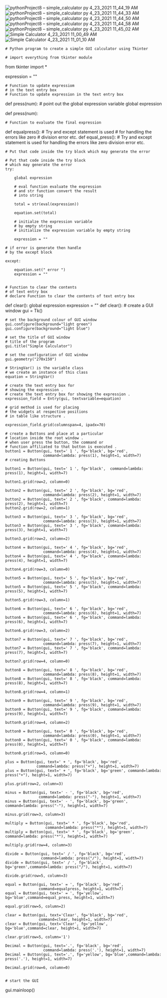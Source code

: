 ![pythonProject8 – simple_calculator py 4_23_2021 11_44_19 AM](https://user-images.githubusercontent.com/78782346/115825799-a98aea80-a429-11eb-9b0a-1f13803f045d.png)
![pythonProject8 – simple_calculator py 4_23_2021 11_44_33 AM](https://user-images.githubusercontent.com/78782346/115825810-ab54ae00-a429-11eb-8d70-acf7f43a2548.png)
![pythonProject8 – simple_calculator py 4_23_2021 11_44_50 AM](https://user-images.githubusercontent.com/78782346/115825820-ae4f9e80-a429-11eb-892e-209989125881.png)
![pythonProject8 – simple_calculator py 4_23_2021 11_44_58 AM](https://user-images.githubusercontent.com/78782346/115825826-b0196200-a429-11eb-8bd8-cbb7e4a7cd15.png)
![pythonProject8 – simple_calculator py 4_23_2021 11_45_02 AM](https://user-images.githubusercontent.com/78782346/115825838-b3145280-a429-11eb-87cd-b65fa9d71c53.png)
![Simple Calculator 4_23_2021 11_00_49 AM](https://user-images.githubusercontent.com/78782346/115825854-b7d90680-a429-11eb-90d2-719a7220217c.png)
![Simple Calculator 4_23_2021 11_01_10 AM](https://user-images.githubusercontent.com/78782346/115825859-bad3f700-a429-11eb-814a-ad0abc90bf1a.png)

    # Python program to create a simple GUI calculator using Tkinter 
   
    # import everything from tkinter module
from tkinter import *

expression = ""

 
    # Function to update expressiom
    # in the text entry box
    # Function to update expression in the text entry box

def press(num):
    # point out the global expression variable
    global expression
    
def press(num):


    # Function to evaluate the final expression
def equalpress():
    # Try and except statement is used
    # for handling the errors like zero
    # division error etc.
def equal_press():
    # Try and except statement is used for handling the errors like zero division error etc.

    # Put that code inside the try block which may generate the error

    # Put that code inside the try block
    # which may generate the error
    try:

        global expression

        # eval function evaluate the expression
        # and str function convert the result
        # into string

        total = str(eval(expression))

        equation.set(total)

        # initialze the expression variable
        # by empty string
        # initialize the expression variable by empty string

        expression = ""

    # if error is generate then handle
    # by the except block

    except:

        equation.set(" error ")
        expression = ""


    # Function to clear the contents
    # of text entry box
    # declare Function to clear the contents of text entry box

def clear():
    global expression
    expression = ""
def clear():
    # create a GUI window
    gui = Tk()

    # set the background colour of GUI window
    gui.configure(background="light green")
    gui.configure(background="light blue")

    # set the title of GUI window
    # title of the program
    gui.title("Simple Calculator")

    # set the configuration of GUI window
    gui.geometry("270x150")

    # StringVar() is the variable class
    # we create an instance of this class
    equation = StringVar()

    # create the text entry box for
    # showing the expression .
    # create the text entry box for showing the expression .
    expression_field = Entry(gui, textvariable=equation)

    # grid method is used for placing
    # the widgets at respective positions
    # in table like structure .

    expression_field.grid(columnspan=4, ipadx=70)

    # create a Buttons and place at a particular
    # location inside the root window .
    # when user press the button, the command or
    # function affiliated to that button is executed .
    button1 = Button(gui, text=' 1 ', fg='black', bg='red',
                     command=lambda: press(1), height=1, width=7)
    # creating Buttons

    button1 = Button(gui, text=' 1 ', fg='black',  command=lambda: press(1), height=1, width=7)

    button1.grid(row=2, column=0)

    button2 = Button(gui, text=' 2 ', fg='black', bg='red',
                     command=lambda: press(2), height=1, width=7)
    button2 = Button(gui, text=' 2 ', fg='black', command=lambda: press(2), height=1, width=7)
    button2.grid(row=2, column=1)

    button3 = Button(gui, text=' 3 ', fg='black', bg='red',
                     command=lambda: press(3), height=1, width=7)
    button3 = Button(gui, text=' 3 ', fg='black', command=lambda: press(3), height=1, width=7)

    button3.grid(row=2, column=2)

    button4 = Button(gui, text=' 4 ', fg='black', bg='red',
                     command=lambda: press(4), height=1, width=7)
    button4 = Button(gui, text=' 4 ', fg='black', command=lambda: press(4), height=1, width=7)

    button4.grid(row=3, column=0)

    button5 = Button(gui, text=' 5 ', fg='black', bg='red',
                     command=lambda: press(5), height=1, width=7)
    button5 = Button(gui, text=' 5 ', fg='black', command=lambda: press(5), height=1, width=7)

    button5.grid(row=3, column=1)

    button6 = Button(gui, text=' 6 ', fg='black', bg='red',
                     command=lambda: press(6), height=1, width=7)
    button6 = Button(gui, text=' 6 ', fg='black', command=lambda: press(6), height=1, width=7)

    button6.grid(row=3, column=2)

    button7 = Button(gui, text=' 7 ', fg='black', bg='red',
                     command=lambda: press(7), height=1, width=7)
    button7 = Button(gui, text=' 7 ', fg='black', command=lambda: press(7), height=1, width=7)

    button7.grid(row=4, column=0)

    button8 = Button(gui, text=' 8 ', fg='black', bg='red',
                     command=lambda: press(8), height=1, width=7)
    button8 = Button(gui, text=' 8 ', fg='black', command=lambda: press(8), height=1, width=7)

    button8.grid(row=4, column=1)

    button9 = Button(gui, text=' 9 ', fg='black', bg='red',
                     command=lambda: press(9), height=1, width=7)
    button9 = Button(gui, text=' 9 ', fg='black', command=lambda: press(9), height=1, width=7)

    button9.grid(row=4, column=2)

    button0 = Button(gui, text=' 0 ', fg='black', bg='red',
                     command=lambda: press(0), height=1, width=7)
    button0 = Button(gui, text=' 0 ', fg='black', command=lambda: press(0), height=1, width=7)

    button0.grid(row=5, column=0)

    plus = Button(gui, text=' + ', fg='black', bg='red',
                  command=lambda: press("+"), height=1, width=7)
    plus = Button(gui, text=' + ', fg='black', bg='green', command=lambda: press("+"), height=1, width=7)

    plus.grid(row=2, column=3)

    minus = Button(gui, text=' - ', fg='black', bg='red',
                   command=lambda: press("-"), height=1, width=7)
    minus = Button(gui, text=' - ', fg='black', bg='green', command=lambda: press("-"), height=1, width=7)

    minus.grid(row=3, column=3)

    multiply = Button(gui, text=' * ', fg='black', bg='red',
                      command=lambda: press("*"), height=1, width=7)
    multiply = Button(gui, text=' * ', fg='black', bg='green', command=lambda: press("*"), height=1, width=7)

    multiply.grid(row=4, column=3)

    divide = Button(gui, text=' / ', fg='black', bg='red',
                    command=lambda: press("/"), height=1, width=7)
    divide = Button(gui, text=' / ', fg='black', bg='green',command=lambda: press("/"), height=1, width=7)

    divide.grid(row=5, column=3)

    equal = Button(gui, text=' = ', fg='black', bg='red',
                   command=equalpress, height=1, width=7)
    equal = Button(gui, text=' = ', fg='yellow', bg='blue',command=equal_press, height=1, width=7)

    equal.grid(row=5, column=2)

    clear = Button(gui, text='Clear', fg='black', bg='red',
                   command=clear, height=1, width=7)
    clear = Button(gui, text='Clear', fg='yellow', bg='blue',command=clear, height=1, width=7)

    clear.grid(row=5, column='1')

    Decimal = Button(gui, text='.', fg='black', bg='red',
                     command=lambda: press('.'), height=1, width=7)
    Decimal = Button(gui, text='.', fg='yellow', bg='blue',command=lambda: press('.'), height=1, width=7)

    Decimal.grid(row=6, column=0)


    # start the GUI

gui.mainloop() 

